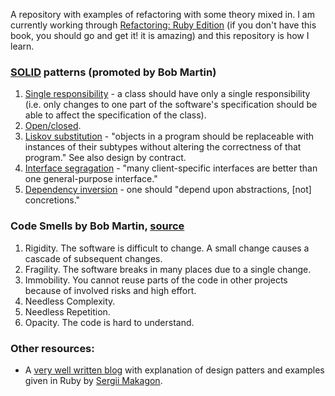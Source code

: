 A repository with examples of refactoring with some theory mixed in. I am currently working through [Refactoring: Ruby Edition](https://www.goodreads.com/book/show/11560939-refactoring?from_search=true) (if you don't have this book, you should go and get it! it is amazing) and this repository is how I learn.

### [SOLID](https://en.wikipedia.org/wiki/SOLID) patterns (promoted by Bob Martin)

1. [Single responsibility](https://en.wikipedia.org/wiki/Single_responsibility_principle) -
a class should have only a single responsibility (i.e. only changes to one part of the software's specification should be able to affect the specification of the class).
2. [Open/closed](https://en.wikipedia.org/wiki/Open/closed_principle).
3. [Liskov substitution](https://en.wikipedia.org/wiki/Liskov_substitution_principle) - "objects in a program should be replaceable with instances of their subtypes without altering the correctness of that program." See also design by contract.
4. [Interface segragation](https://en.wikipedia.org/wiki/Interface_segregation_principle) - "many client-specific interfaces are better than one general-purpose interface."
5. [Dependency inversion](https://en.wikipedia.org/wiki/Dependency_inversion_principle) - one should "depend upon abstractions, [not] concretions."


### Code Smells by Bob Martin, [source](https://gist.github.com/wojteklu/73c6914cc446146b8b533c0988cf8d29)

1. Rigidity. The software is difficult to change. A small change causes a cascade of subsequent changes.
2. Fragility. The software breaks in many places due to a single change.
3. Immobility. You cannot reuse parts of the code in other projects because of involved risks and high effort.
4. Needless Complexity.
5. Needless Repetition.
6. Opacity. The code is hard to understand.


### Other resources:
* A [very well written blog](http://rubyblog.pro/) with explanation of design patters and examples given in Ruby by [Sergii Makagon](https://twitter.com/makagon).
